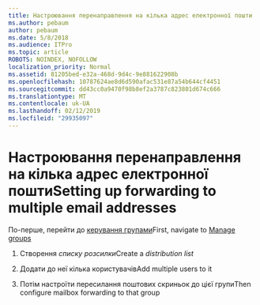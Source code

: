 ```yaml
---
title: Настроювання перенаправлення на кілька адрес електронної пошти
ms.author: pebaum
author: pebaum
ms.date: 5/8/2018
ms.audience: ITPro
ms.topic: article
ROBOTS: NOINDEX, NOFOLLOW
localization_priority: Normal
ms.assetid: 81205bed-e32a-468d-9d4c-9e881622908b
ms.openlocfilehash: 10787624ae8d6d590afac531e87a54b644cf4451
ms.sourcegitcommit: dd43cc0a9470f98b8ef2a3787c823801d674c666
ms.translationtype: MT
ms.contentlocale: uk-UA
ms.lasthandoff: 02/12/2019
ms.locfileid: "29935097"
---
```

# <a name="setting-up-forwarding-to-multiple-email-addresses"></a><span data-ttu-id="1dfba-102">Настроювання перенаправлення на кілька адрес електронної пошти</span><span class="sxs-lookup"><span data-stu-id="1dfba-102">Setting up forwarding to multiple email addresses</span></span>

<span data-ttu-id="1dfba-103">По-перше, перейти до [керування групами](https://portal.office.com/adminportal/home#/groups)</span><span class="sxs-lookup"><span data-stu-id="1dfba-103">First, navigate to [Manage groups](https://portal.office.com/adminportal/home#/groups)</span></span>
  
1. <span data-ttu-id="1dfba-104">Створення *списку розсилки*</span><span class="sxs-lookup"><span data-stu-id="1dfba-104">Create a  *distribution list*</span></span> 
    
2. <span data-ttu-id="1dfba-105">Додати до неї кілька користувачів</span><span class="sxs-lookup"><span data-stu-id="1dfba-105">Add multiple users to it</span></span>
    
3. <span data-ttu-id="1dfba-106">Потім настроїти пересилання поштових скриньок до цієї групи</span><span class="sxs-lookup"><span data-stu-id="1dfba-106">Then configure mailbox forwarding to that group</span></span>
    

